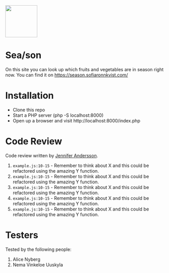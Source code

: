 <img src="https://media.giphy.com/media/l4FGHDDIodtnVjL1K/giphy.gif" width="100">

# Sea/son

On this site you can look up which fruits and vegetables are in season right now. You can find it on https://season.sofiaronnkvist.com/

# Installation

-   Clone this repo
-   Start a PHP server (php -S localhost:8000)
-   Open up a browser and visit http://localhost:8000/index.php

# Code Review

Code review written by [Jennifer Andersson](https://github.com/JennAnd).

1. `example.js:10-15` - Remember to think about X and this could be refactored using the amazing Y function.
2. `example.js:10-15` - Remember to think about X and this could be refactored using the amazing Y function.
3. `example.js:10-15` - Remember to think about X and this could be refactored using the amazing Y function.
4. `example.js:10-15` - Remember to think about X and this could be refactored using the amazing Y function.
5. `example.js:10-15` - Remember to think about X and this could be refactored using the amazing Y function.

# Testers

Tested by the following people:

1. Alice Nyberg
2. Nema Vinkeloe Uuskyla
